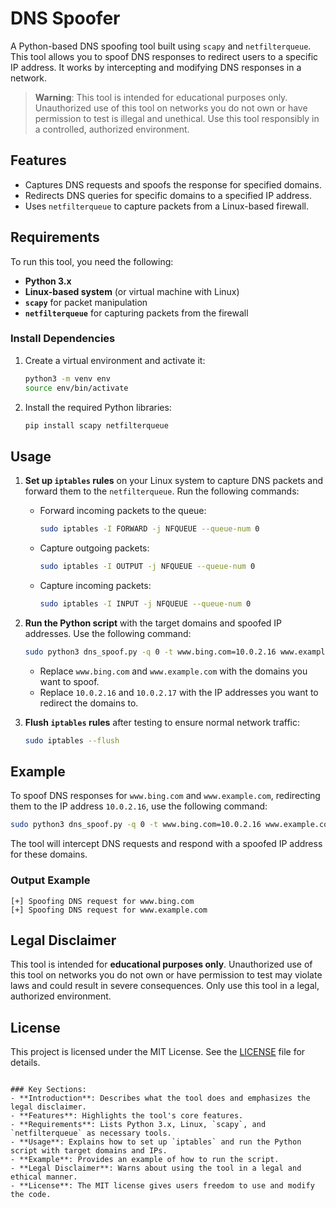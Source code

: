 # DNS Spoofer

A Python-based DNS spoofing tool built using `scapy` and `netfilterqueue`. This tool allows you to spoof DNS responses to redirect users to a specific IP address. It works by intercepting and modifying DNS responses in a network.

> **Warning**: This tool is intended for educational purposes only. Unauthorized use of this tool on networks you do not own or have permission to test is illegal and unethical. Use this tool responsibly in a controlled, authorized environment.

## Features

- Captures DNS requests and spoofs the response for specified domains.
- Redirects DNS queries for specific domains to a specified IP address.
- Uses `netfilterqueue` to capture packets from a Linux-based firewall.

## Requirements

To run this tool, you need the following:

- **Python 3.x**
- **Linux-based system** (or virtual machine with Linux)
- **`scapy`** for packet manipulation
- **`netfilterqueue`** for capturing packets from the firewall

### Install Dependencies

1. Create a virtual environment and activate it:

   ```bash
   python3 -m venv env
   source env/bin/activate
   ```

2. Install the required Python libraries:

   ```bash
   pip install scapy netfilterqueue
   ```

## Usage

1. **Set up `iptables` rules** on your Linux system to capture DNS packets and forward them to the `netfilterqueue`. Run the following commands:

   - Forward incoming packets to the queue:
     ```bash
     sudo iptables -I FORWARD -j NFQUEUE --queue-num 0
     ```

   - Capture outgoing packets:
     ```bash
     sudo iptables -I OUTPUT -j NFQUEUE --queue-num 0
     ```

   - Capture incoming packets:
     ```bash
     sudo iptables -I INPUT -j NFQUEUE --queue-num 0
     ```

2. **Run the Python script** with the target domains and spoofed IP addresses. Use the following command:

   ```bash
   sudo python3 dns_spoof.py -q 0 -t www.bing.com=10.0.2.16 www.example.com=10.0.2.17
   ```

   - Replace `www.bing.com` and `www.example.com` with the domains you want to spoof.
   - Replace `10.0.2.16` and `10.0.2.17` with the IP addresses you want to redirect the domains to.

3. **Flush `iptables` rules** after testing to ensure normal network traffic:

   ```bash
   sudo iptables --flush
   ```

## Example

To spoof DNS responses for `www.bing.com` and `www.example.com`, redirecting them to the IP address `10.0.2.16`, use the following command:

```bash
sudo python3 dns_spoof.py -q 0 -t www.bing.com=10.0.2.16 www.example.com=10.0.2.17
```

The tool will intercept DNS requests and respond with a spoofed IP address for these domains.

### Output Example

```
[+] Spoofing DNS request for www.bing.com
[+] Spoofing DNS request for www.example.com
```

## Legal Disclaimer

This tool is intended for **educational purposes only**. Unauthorized use of this tool on networks you do not own or have permission to test may violate laws and could result in severe consequences. Only use this tool in a legal, authorized environment.

## License

This project is licensed under the MIT License. See the [LICENSE](LICENSE) file for details.

```

### Key Sections:
- **Introduction**: Describes what the tool does and emphasizes the legal disclaimer.
- **Features**: Highlights the tool's core features.
- **Requirements**: Lists Python 3.x, Linux, `scapy`, and `netfilterqueue` as necessary tools.
- **Usage**: Explains how to set up `iptables` and run the Python script with target domains and IPs.
- **Example**: Provides an example of how to run the script.
- **Legal Disclaimer**: Warns about using the tool in a legal and ethical manner.
- **License**: The MIT license gives users freedom to use and modify the code.
